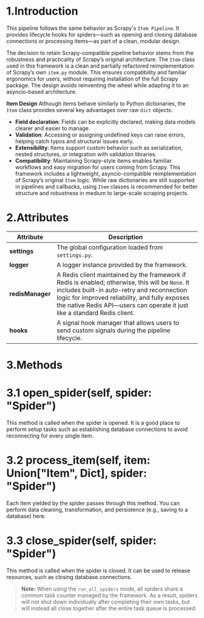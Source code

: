 # 1.Introduction
This pipeline follows the same behavior as Scrapy's `Item Pipeline`. It provides lifecycle hooks for spiders—such as opening and closing database connections or processing items—as part of a clean, modular design.

The decision to retain Scrapy-compatible pipeline behavior stems from the robustness and practicality of Scrapy’s original architecture. The `Item` class used in this framework is a clean and partially refactored reimplementation of Scrapy’s own `item.py` module. This ensures compatibility and familiar ergonomics for users, without requiring installation of the full Scrapy package. The design avoids reinventing the wheel while adapting it to an asyncio-based architecture.

**Item Design**
Although items behave similarly to Python dictionaries, the `Item` class provides several key advantages over raw `dict` objects:
- **Field declaration**: Fields can be explicitly declared, making data models clearer and easier to manage.
- **Validation**: Accessing or assigning undefined keys can raise errors, helping catch typos and structural issues early.
- **Extensibility**: Items support custom behavior such as serialization, nested structures, or integration with validation libraries.
- **Compatibility**: Maintaining Scrapy-style items enables familiar workflows and easy migration for users coming from Scrapy.
This framework includes a lightweight, asyncio-compatible reimplementation of Scrapy’s original `Item` logic. While raw dictionaries are still supported in pipelines and callbacks, using `Item` classes is recommended for better structure and robustness in medium to large-scale scraping projects.

# 2.Attributes
| Attribute | Description |
| --------- | ----------- |
| **settings** | The global configuration loaded from `settings.py`. |
| **logger** | A logger instance provided by the framework. |
| **redisManager** | A Redis client maintained by the framework if Redis is enabled; otherwise, this will be `None`. It includes built-in auto-retry and reconnection logic for improved reliability, and fully exposes the native Redis API—users can operate it just like a standard Redis client. |
| **hooks** | A signal hook manager that allows users to send custom signals during the pipeline lifecycle. |

# 3.Methods
# 3.1 open_spider(self, spider: "Spider")
This method is called when the spider is opened.
It is a good place to perform setup tasks such as establishing database connections to avoid reconnecting for every single item.

# 3.2 process_item(self, item: Union["Item", Dict], spider: "Spider")
Each item yielded by the spider passes through this method.
You can perform data cleaning, transformation, and persistence (e.g., saving to a database) here.

# 3.3 close_spider(self, spider: "Spider")
This method is called when the spider is closed.
It can be used to release resources, such as closing database connections.

> **Note:**
> When using the `run_all_spiders` mode, all spiders share a common task counter managed by the framework.
> As a result, spiders will not shut down individually after completing their own tasks, but will instead all close together after the entire task queue is processed.